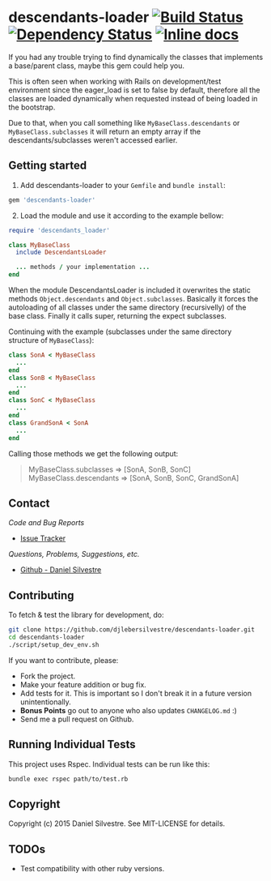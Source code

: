 descendants-loader [![Build Status](https://travis-ci.org/djlebersilvestre/descendants-loader.png)](https://travis-ci.org/djlebersilvestre/descendants-loader) [![Dependency Status](https://gemnasium.com/djlebersilvestre/descendants-loader.png)](https://gemnasium.com/djlebersilvestre/descendants-loader) [![Inline docs](http://inch-ci.org/github/djlebersilvestre/descendants-loader.png)](http://inch-ci.org/github/djlebersilvestre/descendants-loader)
============

If you had any trouble trying to find dynamically the classes that implements a base/parent class, maybe this gem could help you.

This is often seen when working with Rails on development/test environment since the eager_load is set to false by default, therefore all the classes are loaded dynamically when requested instead of being loaded in the bootstrap.

Due to that, when you call something like `MyBaseClass.descendants` or `MyBaseClass.subclasses` it will return an empty array if the descendants/subclasses weren't accessed earlier.

Getting started
---------------

1.  Add descendants-loader to your `Gemfile` and `bundle install`:
```ruby
gem 'descendants-loader'
```

2.  Load the module and use it according to the example bellow:
```ruby
require 'descendants_loader'

class MyBaseClass
  include DescendantsLoader

  ... methods / your implementation ...
end
```

When the module DescendantsLoader is included it overwrites the static methods `Object.descendants` and `Object.subclasses`.
Basically it forces the autoloading of all classes under the same directory (recursivelly) of the base class.
Finally it calls super, returning the expect subclasses.

Continuing with the example (subclasses under the same directory structure of `MyBaseClass`):
```ruby
class SonA < MyBaseClass
  ...
end
class SonB < MyBaseClass
  ...
end
class SonC < MyBaseClass
  ...
end
class GrandSonA < SonA
  ...
end
```

Calling those methods we get the following output:
> MyBaseClass.subclasses
=> [SonA, SonB, SonC]
> MyBaseClass.descendants
=> [SonA, SonB, SonC, GrandSonA]

## Contact

*Code and Bug Reports*

* [Issue Tracker](https://github.com/djlebersilvestre/descendants-loader/issues)

*Questions, Problems, Suggestions, etc.*

* [Github - Daniel Silvestre](https://github.com/djlebersilvestre)

## Contributing

To fetch & test the library for development, do:

```bash
git clone https://github.com/djlebersilvestre/descendants-loader.git
cd descendants-loader
./script/setup_dev_env.sh
```

If you want to contribute, please:

  * Fork the project.
  * Make your feature addition or bug fix.
  * Add tests for it. This is important so I don't break it in a future version unintentionally.
  * **Bonus Points** go out to anyone who also updates `CHANGELOG.md` :)
  * Send me a pull request on Github.

## Running Individual Tests

This project uses Rspec. Individual tests can be run like this:

```bash
bundle exec rspec path/to/test.rb
```

## Copyright

Copyright (c) 2015 Daniel Silvestre. See MIT-LICENSE for details.

## TODOs

* Test compatibility with other ruby versions.
